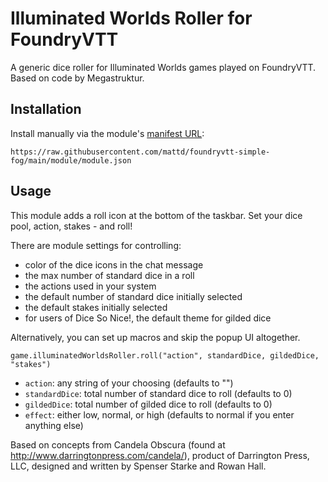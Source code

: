 # Illuminated Worlds Roller for FoundryVTT

A generic dice roller for Illuminated Worlds games played on FoundryVTT. Based on code by Megastruktur.

## Installation
Install manually via the module's [manifest URL](https://raw.githubusercontent.com/mattd/foundryvtt-illuminated-worlds-roller/main/module/module.json):
```
https://raw.githubusercontent.com/mattd/foundryvtt-simple-fog/main/module/module.json
```

## Usage

This module adds a roll icon at the bottom of the taskbar. Set your dice pool, action, stakes - and roll!

There are module settings for controlling:

* color of the dice icons in the chat message
* the max number of standard dice in a roll
* the actions used in your system
* the default number of standard dice initially selected
* the default stakes initially selected
* for users of Dice So Nice!, the default theme for gilded dice

Alternatively, you can set up macros and skip the popup UI altogether.

`game.illuminatedWorldsRoller.roll("action", standardDice, gildedDice, "stakes")`

* `action`: any string of your choosing (defaults to "")
* `standardDice`: total number of standard dice to roll (defaults to 0)
* `gildedDice`: total number of gilded dice to roll (defaults to 0)
* `effect`: either low, normal, or high (defaults to normal if you enter anything else)

Based on concepts from Candela Obscura (found at http://www.darringtonpress.com/candela/), product of Darrington Press, LLC, designed and written by Spenser Starke and Rowan Hall.
